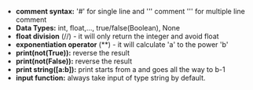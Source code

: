 - **comment syntax:** '#' for single line and ''' comment ''' for multiple line comment
- **Data Types:** int, float,..., true/false(Boolean), None
- **float division** (//) - it will only return the integer and avoid float
- **exponentiation operator** (**) - it will calculate 'a' to the power 'b'
- **print(not(True)):**  reverse the result
- **print(not(False)):** reverse the result
- **print string([a:b]):** print starts from a and goes all the way to b-1
- **input function:** always take input of type string by default.